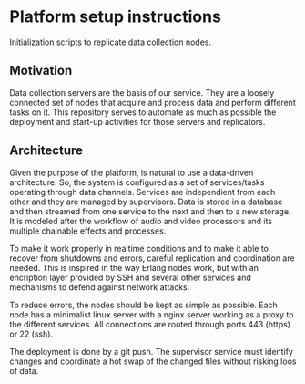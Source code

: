 # Platform setup instructions

Initialization scripts to replicate data collection nodes.

## Motivation
Data collection servers are the basis of our service. They are a loosely connected set of nodes that acquire and process data and perform different tasks on it.
This repository serves to automate as much as possible the deployment and start-up activities for those servers and replicators.

## Architecture
Given the purpose of the platform, is natural to use a data-driven architecture. So, the system is configured as a set of services/tasks operating through data channels. Services are independient from each other and they are managed by supervisors. Data is stored in a database and then streamed from one service to the next and then to a new storage. It is modeled after the workflow of audio and video processors and its multiple chainable effects and processes.

To make it work properly in realtime conditions and to make it able to recover from shutdowns and errors, careful replication and coordination are needed.
This is inspired in the way Erlang nodes work, but with an encription layer provided by SSH and several other services and mechanisms to defend against network attacks.

To reduce errors, the nodes should be kept as simple as possible. Each node has a minimalist linux server with a nginx server working as a proxy to the different services.
All connections are routed through ports 443 (https) or 22 (ssh).

The deployment is done by a git push. The supervisor service must identify changes and coordinate a hot swap of the changed files without risking loos of data.

